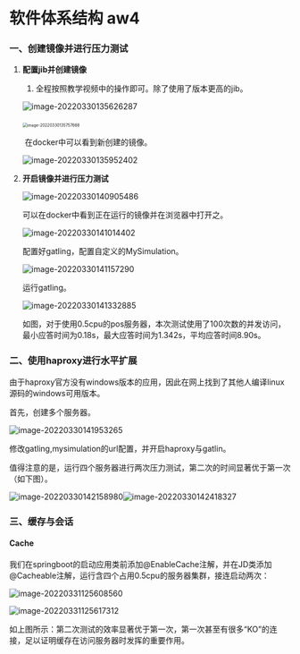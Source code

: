 # 软件体系结构 aw4

### 一、创建镜像并进行压力测试

1. **配置jib并创建镜像**

   1. 全程按照教学视频中的操作即可。除了使用了版本更高的jib。

   ![image-20220330135626287](C:\Users\Yongp\Desktop\Classified\SS\AW4\img\1.png)

   ​			                        <img src="C:\Users\Yongp\Desktop\Classified\SS\AW4\img\2.png" alt="image-20220330135757668" style="zoom:50%;" />

   ​		在docker中可以看到新创建的镜像。

   ![image-20220330135952402](C:\Users\Yongp\Desktop\Classified\SS\AW4\img\3.png)

   

2. **开启镜像并进行压力测试**

   ![image-20220330140905486](C:\Users\Yongp\Desktop\Classified\SS\AW4\img\4.png)

   可以在docker中看到正在运行的镜像并在浏览器中打开之。

   ![image-20220330141014402](C:\Users\Yongp\Desktop\Classified\SS\AW4\img\5.png)

   配置好gatling，配置自定义的MySimulation。

   ![image-20220330141157290](C:\Users\Yongp\Desktop\Classified\SS\AW4\img\6.png)

   运行gatling。

   ![image-20220330141332885](C:\Users\Yongp\Desktop\Classified\SS\AW4\img\7.png)

   如图，对于使用0.5cpu的pos服务器，本次测试使用了100次数的并发访问，最小应答时间为0.18s，最大应答时间为1.342s，平均应答时间8.90s。

   

### 二、使用haproxy进行水平扩展

由于haproxy官方没有windows版本的应用，因此在网上找到了其他人编译linux源码的windows可用版本。

首先，创建多个服务器。

![image-20220330141953265](C:\Users\Yongp\Desktop\Classified\SS\AW4\img\8.png)

修改gatling,mysimulation的url配置，并开启haproxy与gatlin。

值得注意的是，运行四个服务器进行两次压力测试，第二次的时间显著优于第一次（如下图）。

![image-20220330142158980](C:\Users\Yongp\Desktop\Classified\SS\AW4\img\9.png)![image-20220330142418327](C:\Users\Yongp\Desktop\Classified\SS\AW4\img\10.png)



### 三、缓存与会话

#### Cache

我们在springboot的启动应用类前添加@EnableCache注解，并在JD类添加@Cacheable注解，运行含四个占用0.5cpu的服务器集群，接连启动两次：

![image-20220331125608560](C:\Users\Yongp\Desktop\Classified\SS\AW4\img\11.png)

![image-20220331125617312](C:\Users\Yongp\Desktop\Classified\SS\AW4\img\12.png)

如上图所示：第二次测试的效率显著优于第一次，第一次甚至有很多“KO”的连接，足以证明缓存在访问服务器时发挥的重要作用。

#### 